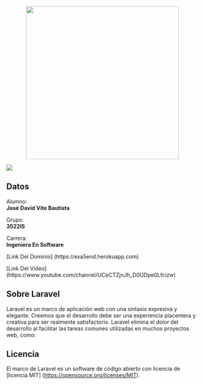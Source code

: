<p align="center"><a href="https://laravel.com" target="_blank"><img src="https://raw.githubusercontent.com/laravel/art/master/logo-lockup/5%20SVG/2%20CMYK/1%20Full%20Color/laravel-logolockup-cmyk-red.svg" width="400"></a></p>

<div class="align-center"><img src="https://acegif.com/wp-content/gif/anime-sleep-34.gif"></div>

## Datos

<p>Alumno: <br><b>José David Vite Bautista</b></p>
<p>Grupo: <br><b>3522IS</b></p>
<p>Carrera: <br><b>Ingeniera En Software</b></p>

<p>[Link Del Dominio] (https://exa5end.herokuapp.com)</p>

<p>[Link Del Video] (https://www.youtube.com/channel/UCeCTZjnJh_D0UDpe0Lfcizw)</p>



## Sobre Laravel

Laravel es un marco de aplicación web con una sintaxis expresiva y elegante. Creemos que el desarrollo debe ser una experiencia placentera y creativa para ser realmente satisfactorio. Laravel elimina el dolor del desarrollo al facilitar las tareas comunes utilizadas en muchos proyectos web, como:


## Licencia 

El marco de Laravel es un software de código abierto con licencia de [licencia MIT] (https://opensource.org/licenses/MIT).
